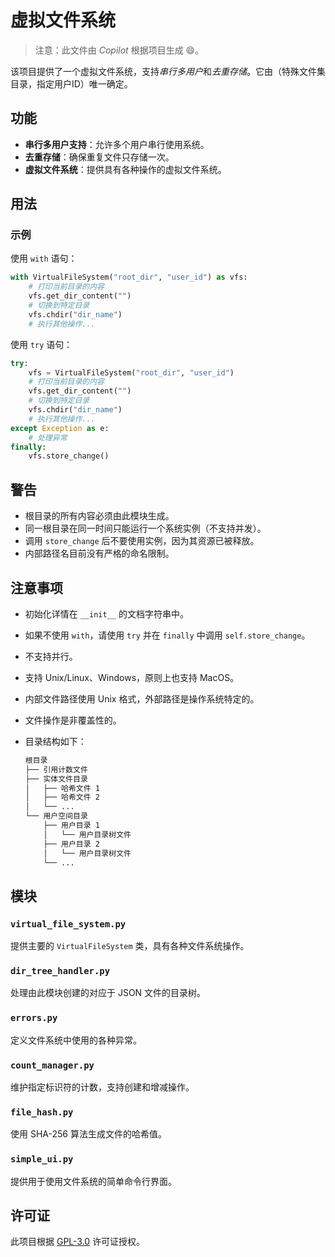 # 虚拟文件系统

> 注意：此文件由 *Copilot* 根据项目生成 😄。

该项目提供了一个虚拟文件系统，支持*串行多用户*和*去重存储*。它由（特殊文件集目录，指定用户ID）唯一确定。

## 功能

- **串行多用户支持**：允许多个用户串行使用系统。
- **去重存储**：确保重复文件只存储一次。
- **虚拟文件系统**：提供具有各种操作的虚拟文件系统。

## 用法

### 示例

使用 `with` 语句：

```python
with VirtualFileSystem("root_dir", "user_id") as vfs:
    # 打印当前目录的内容
    vfs.get_dir_content("")
    # 切换到特定目录
    vfs.chdir("dir_name")
    # 执行其他操作...
```

使用 `try` 语句：

```python
try:
    vfs = VirtualFileSystem("root_dir", "user_id")
    # 打印当前目录的内容
    vfs.get_dir_content("")
    # 切换到特定目录
    vfs.chdir("dir_name")
    # 执行其他操作...
except Exception as e:
    # 处理异常
finally:
    vfs.store_change()
```

## 警告

- 根目录的所有内容必须由此模块生成。
- 同一根目录在同一时间只能运行一个系统实例（不支持并发）。
- 调用 `store_change` 后不要使用实例，因为其资源已被释放。
- 内部路径名目前没有严格的命名限制。

## 注意事项

- 初始化详情在 `__init__` 的文档字符串中。
- 如果不使用 `with`，请使用 `try` 并在 `finally` 中调用 `self.store_change`。
- 不支持并行。
- 支持 Unix/Linux、Windows，原则上也支持 MacOS。
- 内部文件路径使用 Unix 格式，外部路径是操作系统特定的。
- 文件操作是非覆盖性的。
- 目录结构如下：

  ```txt
  根目录
  ├── 引用计数文件
  ├── 实体文件目录
  │   ├── 哈希文件 1
  │   ├── 哈希文件 2
  │   └── ...
  └── 用户空间目录
      ├── 用户目录 1
      │   └── 用户目录树文件
      ├── 用户目录 2
      │   └── 用户目录树文件
      └── ...
  ```

## 模块

### `virtual_file_system.py`

提供主要的 `VirtualFileSystem` 类，具有各种文件系统操作。

### `dir_tree_handler.py`

处理由此模块创建的对应于 JSON 文件的目录树。

### `errors.py`

定义文件系统中使用的各种异常。

### `count_manager.py`

维护指定标识符的计数，支持创建和增减操作。

### `file_hash.py`

使用 SHA-256 算法生成文件的哈希值。

### `simple_ui.py`

提供用于使用文件系统的简单命令行界面。

## 许可证

此项目根据 [GPL-3.0](LICENSE) 许可证授权。
